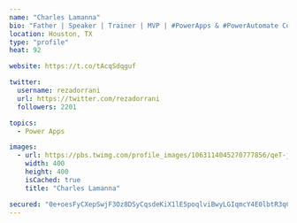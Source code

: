 ```yaml
---
name: "Charles Lamanna"
bio: "Father | Speaker | Trainer | MVP | #PowerApps & #PowerAutomate Community Super User | YouTuber Right-pointing triangle http://youtube.com/c/rezadorrani | Learn - Share - Clockwise rightwards and leftwards open circle arrows"
location: Houston, TX
type: "profile"
heat: 92

website: https://t.co/tAcqSdqguf

twitter:
  username: rezadorrani
  url: https://twitter.com/rezadorrani
  followers: 2201

topics:
  - Power Apps

images:
  - url: https://pbs.twimg.com/profile_images/1063114045270777856/qeT-jpWr_400x400.jpg
    width: 400
    height: 400
    isCached: true
    title: "Charles Lamanna"

secured: "0e+oesFyCXepSwjF3Oz8DSyCqsdeKiX1lE5poqlviBwyLGIqmcY4E0lbtR3qCiMJzL+jAYiNmWRu8a7faS3wkj28rTcdSaoNum/1pkC/PfollcNJ0g0HNSLznRvINXLTuCoG/UGPnykw7Qq1vNVzAmNj8iNW+REp/m4Cc00VMdE058UqSFRg2UZzKPz8NZWAlngHycG8vRkV6nejdVIZbwZENkYw1+/baZypK2I0XspCiiZMS/bCO/WHqic3mR72XbljTbjSwEpjQzhWFiNZpANFcPXYBRaJNDsFL6/k8X3A3OEJJrYSNOEdzJ34auCOwBuAlb0ZEJw7hmx7Dek5wJ+AKUN3iB6rX62807dzL7HHslR2iEJPXz1CZxW4KyVTk1ievh9oJxzFRbUJDoOK3yUVs2V1l6Pbixpznelguv8=;YbSCSQVvGdBnAocnVmYPGA=="
---
```


